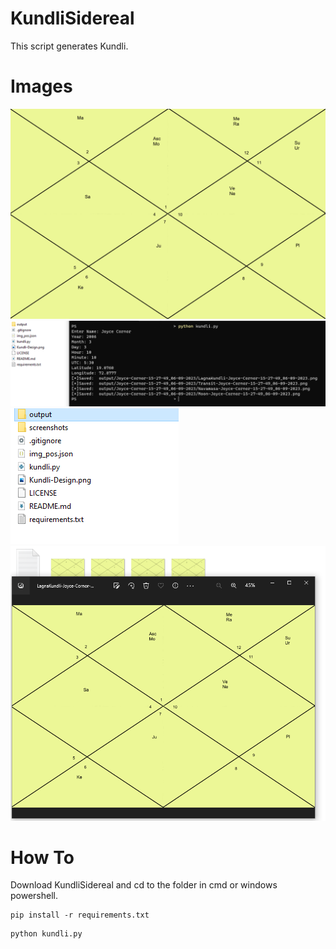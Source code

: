 # KundliSidereal   
This script generates Kundli.         

# Images   
<img src="screenshots/LagnaKundli-Joyce-Cornor.png">   
<img src="screenshots/screenshot_0.PNG">   
<img src="screenshots/screenshot_1.PNG">   
<img src="screenshots/screenshot_2.PNG">   
   
# How To   
Download KundliSidereal and cd to the folder in cmd or windows powershell.      
```
pip install -r requirements.txt
```
   
```
python kundli.py
```
   
